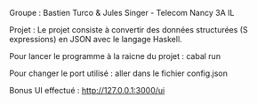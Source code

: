 Groupe : Bastien Turco & Jules Singer - Telecom Nancy 3A IL

Projet : Le projet consiste à convertir des données structurées (S expressions) en JSON avec le langage Haskell.

Pour lancer le programme à la raicne du projet : cabal run 

Pour changer le port utilisé : aller dans le fichier config.json

Bonus UI effectué : http://127.0.0.1:3000/ui